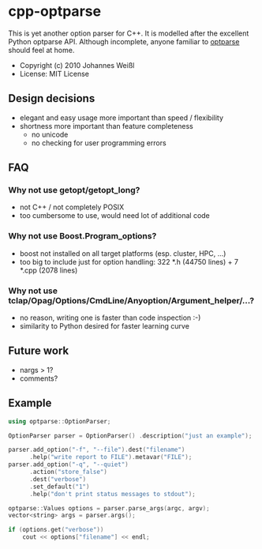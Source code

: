 # cpp-optparse

This is yet another option parser for C++. It is modelled after the excellent
Python optparse API. Although incomplete, anyone familiar to
[optparse](http://docs.python.org/library/optparse.html) should feel at home.

- Copyright (c) 2010 Johannes Weißl
- License: MIT License

## Design decisions
- elegant and easy usage more important than speed / flexibility
- shortness more important than feature completeness
  * no unicode
  * no checking for user programming errors

## FAQ

### Why not use getopt/getopt_long?
- not C++ / not completely POSIX
- too cumbersome to use, would need lot of additional code

### Why not use Boost.Program_options?
- boost not installed on all target platforms (esp. cluster, HPC, ...)
- too big to include just for option handling:
  322 *.h (44750 lines) + 7 *.cpp (2078 lines)

### Why not use tclap/Opag/Options/CmdLine/Anyoption/Argument_helper/...?
- no reason, writing one is faster than code inspection :-)
- similarity to Python desired for faster learning curve

## Future work
- nargs > 1?
- comments?

## Example

```cpp
using optparse::OptionParser;

OptionParser parser = OptionParser() .description("just an example");

parser.add_option("-f", "--file").dest("filename")
      .help("write report to FILE").metavar("FILE");
parser.add_option("-q", "--quiet")
      .action("store_false")
      .dest("verbose")
      .set_default("1")
      .help("don't print status messages to stdout");

optparse::Values options = parser.parse_args(argc, argv);
vector<string> args = parser.args();

if (options.get("verbose"))
    cout << options["filename"] << endl;
```
